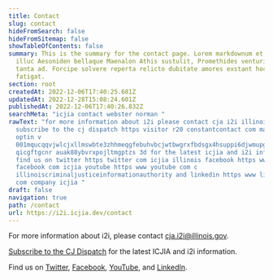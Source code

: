 ```yaml
---
title: Contact
slug: contact
hideFromSearch: false
hideFromSitemap: false
showTableOfContents: false
summary: This is the summary for the contact page. Lorem markdownum et neque
  illuc Aesoniden bellaque Maenalon Athis sustulit, Promethides venturi quam
  tanta ad. Forcipe solvere reperta relicto dubitate amores exstant hoc iram,
  fatigat.
section: root
createdAt: 2022-12-06T17:40:25.681Z
updatedAt: 2022-12-28T15:08:24.601Z
publishedAt: 2022-12-06T17:40:26.832Z
searchMeta: "icjia contact webster norman "
rawText: "for more information about i2i please contact cja i2i illinois gov
  subscribe to the cj dispatch https visitor r20 constantcontact com manage
  optin v
  001mqucqqvjwlcjxllmswbte3zhhmeqgfebuhvbcjwtbwgrxfbdsgx4hsuppi6djwmupgbljtlxff\
  qicgftgcnr auak88ybvrxpojltmgptzs 3d for the latest icjia and i2i information
  find us on twitter https twitter com icjia illinois facebook https www
  facebook com icjia youtube https www youtube com c
  illinoiscriminaljusticeinformationauthority and linkedin https www linkedin
  com company icjia "
draft: false
navigation: true
path: /contact
url: https://i2i.icjia.dev/contact
---
```


For more information about i2i, please contact cja.i2i@illinois.gov.

[Subscribe to the CJ Dispatch](https://visitor.r20.constantcontact.com/manage/optin?v=001MqUcqqvjwLCJXlLMSWbTe3zHHmEQgFeBuHvBcJWTbwgrxFbDSGx4HSUPpI6DJWMUPgbljtLxffqIcGFTgCnr-auak88ybvRxpoJlTMGPtZs%3D) for the latest ICJIA and i2i information.

Find us on [Twitter](https://twitter.com/ICJIA_Illinois), [Facebook](https://www.facebook.com/ICJIA/), [YouTube](https://www.youtube.com/c/illinoiscriminaljusticeinformationauthority), and [LinkedIn](https://www.linkedin.com/company/icjia/).
